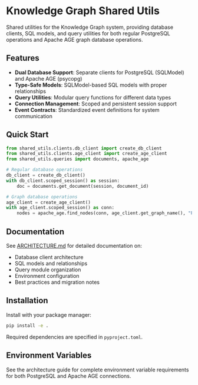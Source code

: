 # Knowledge Graph Shared Utils

Shared utilities for the Knowledge Graph system, providing database clients, SQL models, and query utilities for both regular PostgreSQL operations and Apache AGE graph database operations.

## Features

- **Dual Database Support**: Separate clients for PostgreSQL (SQLModel) and Apache AGE (psycopg)
- **Type-Safe Models**: SQLModel-based SQL models with proper relationships
- **Query Utilities**: Modular query functions for different data types
- **Connection Management**: Scoped and persistent session support
- **Event Contracts**: Standardized event definitions for system communication

## Quick Start

```python
from shared_utils.clients.db_client import create_db_client
from shared_utils.clients.age_client import create_age_client
from shared_utils.queries import documents, apache_age

# Regular database operations
db_client = create_db_client()
with db_client.scoped_session() as session:
    doc = documents.get_document(session, document_id)

# Graph database operations  
age_client = create_age_client()
with age_client.scoped_session() as conn:
    nodes = apache_age.find_nodes(conn, age_client.get_graph_name(), "Person")
```

## Documentation

See [ARCHITECTURE.md](./ARCHITECTURE.md) for detailed documentation on:
- Database client architecture
- SQL models and relationships
- Query module organization
- Environment configuration
- Best practices and migration notes

## Installation

Install with your package manager:
```bash
pip install -e .
```

Required dependencies are specified in `pyproject.toml`.

## Environment Variables

See the architecture guide for complete environment variable requirements for both PostgreSQL and Apache AGE connections.